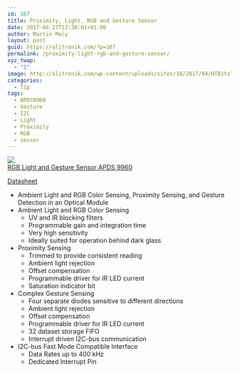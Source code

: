 ```yaml
---
id: 167
title: Proximity, Light, RGB and Gesture Sensor
date: 2017-04-27T12:38:01+01:00
author: Martin Maly
layout: post
guid: https://alitronik.com/?p=167
permalink: /proximity-light-rgb-and-gesture-sensor/
xyz_twap:
  - "1"
image: http://alitronik.com/wp-content/uploads/sites/18/2017/04/HTB1txTzKXXXXXXiXFXXq6xXFXXXq.jpg
categories:
  - Tip
tags:
  - APDS9960
  - Gesture
  - I2C
  - Light
  - Proximity
  - RGB
  - sensor
---
```

<a href="http://s.click.aliexpress.com/e/ZfMN7U3" target="_parent"><img src="//ae01.alicdn.com/kf/HTB1psEbNVXXXXXnXpXXq6xXFXXXq/1-pcs-DIY-Mall-RGB-Gesture-Sensor-font-b-APDS-9960-b-font-ADPS-9960-for.jpg_220x220.jpg" /><span style="display: block;">RGB Light and Gesture Sensor APDS 9960</span></a>

[Datasheet](https://docs.broadcom.com/docs/AV02-4191EN)

  * Ambient Light and RGB Color Sensing, Proximity Sensing, and Gesture Detection in an Optical Module
  * Ambient Light and RGB Color Sensing 
      * UV and IR blocking filters
      * Programmable gain and integration time
      * Very high sensitivity
      * Ideally suited for operation behind dark glass
  * Proximity Sensing 
      * Trimmed to provide consistent reading
      * Ambient light rejection
      * Offset compensation
      * Programmable driver for IR LED current
      * Saturation indicator bit
  * Complex Gesture Sensing 
      * Four separate diodes sensitive to different directions
      * Ambient light rejection
      * Offset compensation
      * Programmable driver for IR LED current
      * 32 dataset storage FIFO
      * Interrupt driven I2C-bus communication
  * I2C-bus Fast Mode Compatible Interface 
      * Data Rates up to 400 kHz
      * Dedicated Interrupt Pin